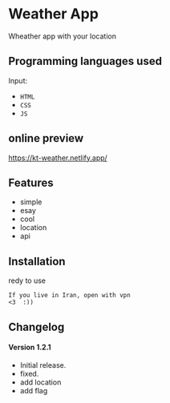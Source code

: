 # Weather App #
Wheather app with your location


## Programming languages used ##
Input:
- `HTML`
- `CSS`
- `JS`


## online preview ##
https://kt-weather.netlify.app/


## Features ##
- simple
- esay
- cool
- location
- api


## Installation ##
redy to use
```
If you live in Iran, open with vpn
<3  :))
```


## Changelog ##
#### Version 1.2.1 ####
- Initial release.
- fixed.
- add location
- add flag
